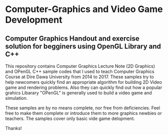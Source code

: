 # Computer-Graphics and Video Game Development
 ## Computer Graphics Handout and exercise solution for begginers using OpenGL Library and C++
This repository contains Computer Graphics Lecture Note (2D Graphics) and  OPenGL C++ sample codes that I used to teach Computer Graphics Course at Dire Dawa University from 2014 to 2017. These samples try to help newcomers quickly find an appropriate algorithm for building 2D Video game and rendering problems. Also they can quickly find out how a popular grahics Libarary "OPenGL"  is generally used to build a video game and simulation. 

These samples are by no means complete, nor free from deficiencies. Feel free to make them complete or introduce them to more graphics newbies or teachers. The samples cover only basic vide game delopment.

Thanks!
